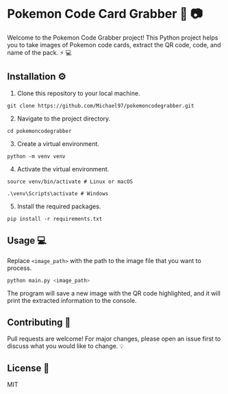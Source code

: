 # Pokemon Code Card Grabber :dragon: :camera:

Welcome to the Pokemon Code Grabber project! This Python project helps you to take images of Pokemon code cards, extract the QR code, code, and name of the pack. :zap: :computer:

## Installation :gear:

1. Clone this repository to your local machine.

```
git clone https://github.com/Michael97/pokemoncodegrabber.git
```

2. Navigate to the project directory.
```
cd pokemoncodegrabber
```
3. Create a virtual environment.
```
python -m venv venv
```
4. Activate the virtual environment.
```
source venv/bin/activate # Linux or macOS
```
```
.\venv\Scripts\activate # Windows
```

5. Install the required packages.
```
pip install -r requirements.txt
```

## Usage :computer:

Replace `<image_path>` with the path to the image file that you want to process.

```python
python main.py <image_path>
```

The program will save a new image with the QR code highlighted, and it will print the extracted information to the console.

## Contributing :busts_in_silhouette:
Pull requests are welcome! For major changes, please open an issue first to discuss what you would like to change. :bulb:

## License :page_with_curl:
MIT
